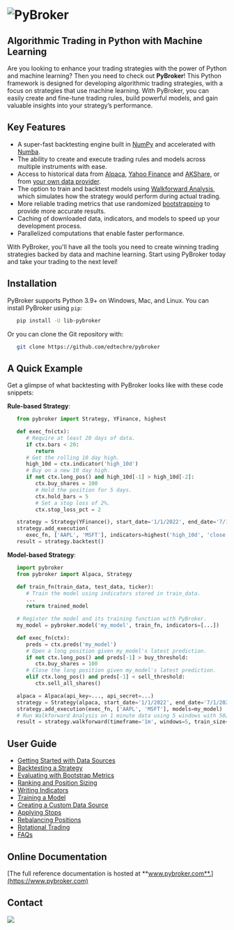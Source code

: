 <h1>
    <img src="https://github.com/edtechre/pybroker/blob/master/docs/_static/pybroker-logo.png?raw=true" alt="PyBroker">
</h1>

## Algorithmic Trading in Python with Machine Learning

Are you looking to enhance your trading strategies with the power of Python and
machine learning? Then you need to check out **PyBroker**! This Python framework
is designed for developing algorithmic trading strategies, with a focus on
strategies that use machine learning. With PyBroker, you can easily create and
fine-tune trading rules, build powerful models, and gain valuable insights into
your strategy’s performance.

## Key Features

- A super-fast backtesting engine built in [NumPy](https://numpy.org/) and accelerated with [Numba](https://numba.pydata.org/).
- The ability to create and execute trading rules and models across multiple instruments with ease.
- Access to historical data from [Alpaca](https://alpaca.markets/), [Yahoo Finance](https://finance.yahoo.com/) and [AKShare](https://github.com/akfamily/akshare), or from [your own data provider](https://www.pybroker.com/en/latest/notebooks/7.%20Creating%20a%20Custom%20Data%20Source.html).
- The option to train and backtest models using [Walkforward Analysis](https://www.pybroker.com/en/latest/notebooks/6.%20Training%20a%20Model.html#Walkforward-Analysis), which simulates how the strategy would perform during actual trading.
- More reliable trading metrics that use randomized [bootstrapping](https://en.wikipedia.org/wiki/Bootstrapping_(statistics)) to provide more accurate results.
- Caching of downloaded data, indicators, and models to speed up your development process.
- Parallelized computations that enable faster performance.

With PyBroker, you'll have all the tools you need to create winning trading
strategies backed by data and machine learning. Start using PyBroker today and
take your trading to the next level!

## Installation

PyBroker supports Python 3.9+ on Windows, Mac, and Linux. You can install
PyBroker using ``pip``:

```bash
   pip install -U lib-pybroker
```

Or you can clone the Git repository with:

```bash
   git clone https://github.com/edtechre/pybroker
```

## A Quick Example

Get a glimpse of what backtesting with PyBroker looks like with these code
snippets:

**Rule-based Strategy**:

```python
   from pybroker import Strategy, YFinance, highest

   def exec_fn(ctx):
      # Require at least 20 days of data.
      if ctx.bars < 20:
         return
      # Get the rolling 10 day high.
      high_10d = ctx.indicator('high_10d')
      # Buy on a new 10 day high.
      if not ctx.long_pos() and high_10d[-1] > high_10d[-2]:
         ctx.buy_shares = 100
         # Hold the position for 5 days.
         ctx.hold_bars = 5
         # Set a stop loss of 2%.
         ctx.stop_loss_pct = 2

   strategy = Strategy(YFinance(), start_date='1/1/2022', end_date='7/1/2022')
   strategy.add_execution(
      exec_fn, ['AAPL', 'MSFT'], indicators=highest('high_10d', 'close', period=10))
   result = strategy.backtest()
```

**Model-based Strategy**:

```python
   import pybroker
   from pybroker import Alpaca, Strategy

   def train_fn(train_data, test_data, ticker):
      # Train the model using indicators stored in train_data.
      ...
      return trained_model

   # Register the model and its training function with PyBroker.
   my_model = pybroker.model('my_model', train_fn, indicators=[...])

   def exec_fn(ctx):
      preds = ctx.preds('my_model')
      # Open a long position given my_model's latest prediction.
      if not ctx.long_pos() and preds[-1] > buy_threshold:
         ctx.buy_shares = 100
      # Close the long position given my_model's latest prediction.
      elif ctx.long_pos() and preds[-1] < sell_threshold:
         ctx.sell_all_shares()

   alpaca = Alpaca(api_key=..., api_secret=...)
   strategy = Strategy(alpaca, start_date='1/1/2022', end_date='7/1/2022')
   strategy.add_execution(exec_fn, ['AAPL', 'MSFT'], models=my_model)
   # Run Walkforward Analysis on 1 minute data using 5 windows with 50/50 train/test data.
   result = strategy.walkforward(timeframe='1m', windows=5, train_size=0.5)
```

## User Guide

- [Getting Started with Data Sources](https://www.pybroker.com/en/latest/notebooks/1.%20Getting%20Started%20with%20Data%20Sources.html)
- [Backtesting a Strategy](https://www.pybroker.com/en/latest/notebooks/2.%20Backtesting%20a%20Strategy.html)
- [Evaluating with Bootstrap Metrics](https://www.pybroker.com/en/latest/notebooks/3.%20Evaluating%20with%20Bootstrap%20Metrics.html)
- [Ranking and Position Sizing](https://www.pybroker.com/en/latest/notebooks/4.%20Ranking%20and%20Position%20Sizing.html)
- [Writing Indicators](https://www.pybroker.com/en/latest/notebooks/5.%20Writing%20Indicators.html)
- [Training a Model](https://www.pybroker.com/en/latest/notebooks/6.%20Training%20a%20Model.html)
- [Creating a Custom Data Source](https://www.pybroker.com/en/latest/notebooks/7.%20Creating%20a%20Custom%20Data%20Source.html)
- [Applying Stops](https://www.pybroker.com/en/latest/notebooks/8.%20Applying%20Stops.html)
- [Rebalancing Positions](https://www.pybroker.com/en/latest/notebooks/9.%20Rebalancing%20Positions.html)
- [Rotational Trading](https://www.pybroker.com/en/latest/notebooks/10.%20Rotational%20Trading.html)
- [FAQs](https://www.pybroker.com/en/latest/notebooks/FAQs.html)

## Online Documentation

[The full reference documentation is hosted at **www.pybroker.com**.](https://www.pybroker.com)

## Contact

<img src="https://github.com/edtechre/pybroker/blob/master/docs/_static/email-image.png?raw=true">
